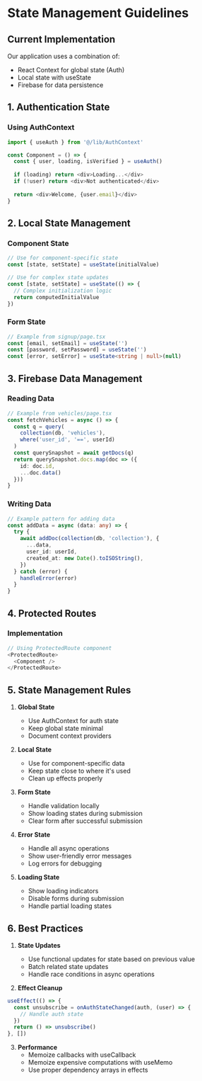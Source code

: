 # State Management Guidelines

## Current Implementation

Our application uses a combination of:
- React Context for global state (Auth)
- Local state with useState
- Firebase for data persistence

## 1. Authentication State

### Using AuthContext
```typescript
import { useAuth } from '@/lib/AuthContext'

const Component = () => {
  const { user, loading, isVerified } = useAuth()
  
  if (loading) return <div>Loading...</div>
  if (!user) return <div>Not authenticated</div>
  
  return <div>Welcome, {user.email}</div>
}
```

## 2. Local State Management

### Component State
```typescript
// Use for component-specific state
const [state, setState] = useState(initialValue)

// Use for complex state updates
const [state, setState] = useState(() => {
  // Complex initialization logic
  return computedInitialValue
})
```

### Form State
```typescript
// Example from signup/page.tsx
const [email, setEmail] = useState('')
const [password, setPassword] = useState('')
const [error, setError] = useState<string | null>(null)
```

## 3. Firebase Data Management

### Reading Data
```typescript
// Example from vehicles/page.tsx
const fetchVehicles = async () => {
  const q = query(
    collection(db, 'vehicles'), 
    where('user_id', '==', userId)
  )
  const querySnapshot = await getDocs(q)
  return querySnapshot.docs.map(doc => ({
    id: doc.id,
    ...doc.data()
  }))
}
```

### Writing Data
```typescript
// Example pattern for adding data
const addData = async (data: any) => {
  try {
    await addDoc(collection(db, 'collection'), {
      ...data,
      user_id: userId,
      created_at: new Date().toISOString(),
    })
  } catch (error) {
    handleError(error)
  }
}
```

## 4. Protected Routes

### Implementation
```typescript
// Using ProtectedRoute component
<ProtectedRoute>
  <Component />
</ProtectedRoute>
```

## 5. State Management Rules

1. **Global State**
   - Use AuthContext for auth state
   - Keep global state minimal
   - Document context providers

2. **Local State**
   - Use for component-specific data
   - Keep state close to where it's used
   - Clean up effects properly

3. **Form State**
   - Handle validation locally
   - Show loading states during submission
   - Clear form after successful submission

4. **Error State**
   - Handle all async operations
   - Show user-friendly error messages
   - Log errors for debugging

5. **Loading State**
   - Show loading indicators
   - Disable forms during submission
   - Handle partial loading states

## 6. Best Practices

1. **State Updates**
   - Use functional updates for state based on previous value
   - Batch related state updates
   - Handle race conditions in async operations

2. **Effect Cleanup**
```typescript
useEffect(() => {
  const unsubscribe = onAuthStateChanged(auth, (user) => {
    // Handle auth state
  })
  return () => unsubscribe()
}, [])
```

3. **Performance**
   - Memoize callbacks with useCallback
   - Memoize expensive computations with useMemo
   - Use proper dependency arrays in effects
